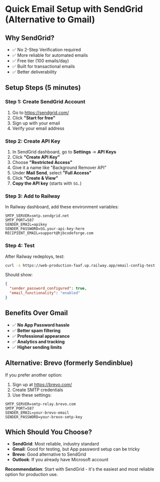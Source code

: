 # Quick Email Setup with SendGrid (Alternative to Gmail)

## Why SendGrid?
- ✅ No 2-Step Verification required
- ✅ More reliable for automated emails
- ✅ Free tier (100 emails/day)
- ✅ Built for transactional emails
- ✅ Better deliverability

## Setup Steps (5 minutes)

### Step 1: Create SendGrid Account
1. Go to https://sendgrid.com/
2. Click **"Start for free"**
3. Sign up with your email
4. Verify your email address

### Step 2: Create API Key
1. In SendGrid dashboard, go to **Settings** → **API Keys**
2. Click **"Create API Key"**
3. Choose **"Restricted Access"**
4. Give it a name like "Background Remover API"
5. Under **Mail Send**, select **"Full Access"**
6. Click **"Create & View"**
7. **Copy the API key** (starts with `SG.`)

### Step 3: Add to Railway
In Railway dashboard, add these environment variables:
```
SMTP_SERVER=smtp.sendgrid.net
SMTP_PORT=587
SENDER_EMAIL=apikey
SENDER_PASSWORD=SG.your-api-key-here
RECIPIENT_EMAIL=support@hjbcodeforge.com
```

### Step 4: Test
After Railway redeploys, test:
```bash
curl -s https://web-production-faaf.up.railway.app/email-config-test
```

Should show:
```json
{
  "sender_password_configured": true,
  "email_functionality": "enabled"
}
```

## Benefits Over Gmail
- ✅ **No App Password hassle**
- ✅ **Better spam filtering**
- ✅ **Professional appearance**
- ✅ **Analytics and tracking**
- ✅ **Higher sending limits**

## Alternative: Brevo (formerly Sendinblue)
If you prefer another option:
1. Sign up at https://brevo.com/
2. Create SMTP credentials
3. Use these settings:
```
SMTP_SERVER=smtp-relay.brevo.com
SMTP_PORT=587
SENDER_EMAIL=your-brevo-email
SENDER_PASSWORD=your-brevo-smtp-key
```

## Which Should You Choose?
- **SendGrid**: Most reliable, industry standard
- **Gmail**: Good for testing, but App password setup can be tricky
- **Brevo**: Good alternative to SendGrid
- **Outlook**: If you already have Microsoft account

**Recommendation**: Start with SendGrid - it's the easiest and most reliable option for production use.
